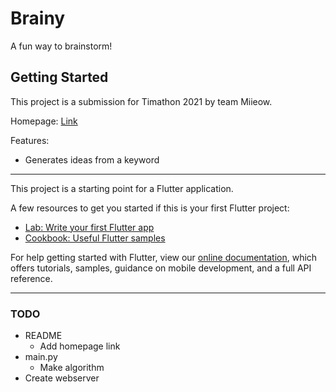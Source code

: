 # Brainy

A fun way to brainstorm!

## Getting Started

This project is a submission for Timathon 2021 by team Miieow.

Homepage: [Link](https://www.google.com)

Features:
* Generates ideas from a keyword

---
This project is a starting point for a Flutter application.

A few resources to get you started if this is your first Flutter project:

- [Lab: Write your first Flutter app](https://flutter.dev/docs/get-started/codelab)
- [Cookbook: Useful Flutter samples](https://flutter.dev/docs/cookbook)

For help getting started with Flutter, view our
[online documentation](https://flutter.dev/docs), which offers tutorials,
samples, guidance on mobile development, and a full API reference.




---
### TODO
- README
  - Add homepage link
- main.py
  - Make algorithm
- Create webserver